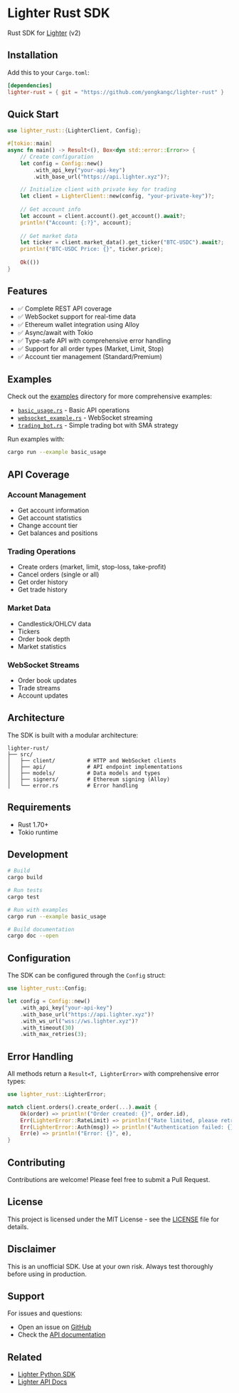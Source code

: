 # Lighter Rust SDK

Rust SDK for [Lighter](https://lighter.xyz/) (v2)

## Installation

Add this to your `Cargo.toml`:

```toml
[dependencies]
lighter-rust = { git = "https://github.com/yongkangc/lighter-rust" }
```

## Quick Start

```rust
use lighter_rust::{LighterClient, Config};

#[tokio::main]
async fn main() -> Result<(), Box<dyn std::error::Error>> {
    // Create configuration
    let config = Config::new()
        .with_api_key("your-api-key")
        .with_base_url("https://api.lighter.xyz")?;

    // Initialize client with private key for trading
    let client = LighterClient::new(config, "your-private-key")?;
    
    // Get account info
    let account = client.account().get_account().await?;
    println!("Account: {:?}", account);
    
    // Get market data
    let ticker = client.market_data().get_ticker("BTC-USDC").await?;
    println!("BTC-USDC Price: {}", ticker.price);
    
    Ok(())
}
```

## Features

- ✅ Complete REST API coverage
- ✅ WebSocket support for real-time data
- ✅ Ethereum wallet integration using Alloy
- ✅ Async/await with Tokio
- ✅ Type-safe API with comprehensive error handling
- ✅ Support for all order types (Market, Limit, Stop)
- ✅ Account tier management (Standard/Premium)

## Examples

Check out the [examples](./examples) directory for more comprehensive examples:

- [`basic_usage.rs`](./examples/basic_usage.rs) - Basic API operations
- [`websocket_example.rs`](./examples/websocket_example.rs) - WebSocket streaming
- [`trading_bot.rs`](./examples/trading_bot.rs) - Simple trading bot with SMA strategy

Run examples with:
```bash
cargo run --example basic_usage
```

## API Coverage

### Account Management
- Get account information
- Get account statistics  
- Change account tier
- Get balances and positions

### Trading Operations
- Create orders (market, limit, stop-loss, take-profit)
- Cancel orders (single or all)
- Get order history
- Get trade history

### Market Data
- Candlestick/OHLCV data
- Tickers
- Order book depth
- Market statistics

### WebSocket Streams
- Order book updates
- Trade streams
- Account updates

## Architecture

The SDK is built with a modular architecture:

```
lighter-rust/
├── src/
│   ├── client/          # HTTP and WebSocket clients
│   ├── api/             # API endpoint implementations
│   ├── models/          # Data models and types
│   ├── signers/         # Ethereum signing (Alloy)
│   └── error.rs         # Error handling
```

## Requirements

- Rust 1.70+
- Tokio runtime

## Development

```bash
# Build
cargo build

# Run tests
cargo test

# Run with examples
cargo run --example basic_usage

# Build documentation
cargo doc --open
```

## Configuration

The SDK can be configured through the `Config` struct:

```rust
use lighter_rust::Config;

let config = Config::new()
    .with_api_key("your-api-key")
    .with_base_url("https://api.lighter.xyz")?
    .with_ws_url("wss://ws.lighter.xyz")?
    .with_timeout(30)
    .with_max_retries(3);
```

## Error Handling

All methods return a `Result<T, LighterError>` with comprehensive error types:

```rust
use lighter_rust::LighterError;

match client.orders().create_order(...).await {
    Ok(order) => println!("Order created: {}", order.id),
    Err(LighterError::RateLimit) => println!("Rate limited, please retry"),
    Err(LighterError::Auth(msg)) => println!("Authentication failed: {}", msg),
    Err(e) => println!("Error: {}", e),
}
```

## Contributing

Contributions are welcome! Please feel free to submit a Pull Request.

## License

This project is licensed under the MIT License - see the [LICENSE](LICENSE) file for details.

## Disclaimer

This is an unofficial SDK. Use at your own risk. Always test thoroughly before using in production.

## Support

For issues and questions:
- Open an issue on [GitHub](https://github.com/yongkangc/lighter-rust/issues)
- Check the [API documentation](https://apibetadocs.lighter.xyz/docs)

## Related

- [Lighter Python SDK](https://github.com/elliottech/lighter-python)
- [Lighter API Docs](https://apibetadocs.lighter.xyz/docs)